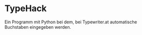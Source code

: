 # TypeHack
Ein Programm mit Python bei dem, bei Typewriter.at automatische Buchstaben eingegeben werden.
